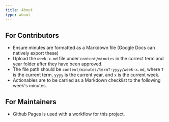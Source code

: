 ```yaml
---
title: About
type: about
---
```


## For Contributors

- Ensure minutes are formatted as a Markdown file (Google Docs can natively export these)
- Upload the `week-x.md` file under `content/minutes` in the correct term and year folder after they have been approved.
- The file path should be `content/minutes/termT-yyyy/week-x.md`, where `T` is the current term, `yyyy` is the current year, and `x` is the current week.
- Actionables are to be carried as a Markdown checklist to the following week's minutes.

## For Maintainers

- Github Pages is used with a workflow for this project.